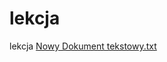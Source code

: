 # lekcja
lekcja
[Nowy Dokument tekstowy.txt](https://github.com/patry5/lekcja/files/12777887/Nowy.Dokument.tekstowy.txt)
